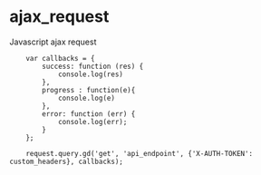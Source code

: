 # ajax_request
Javascript ajax request

        var callbacks = {
            success: function (res) {
                console.log(res)
            },
            progress : function(e){
                console.log(e)
            },
            error: function (err) {
                console.log(err);
            }
        };
        
        request.query.gd('get', 'api_endpoint', {'X-AUTH-TOKEN': custom_headers}, callbacks);
